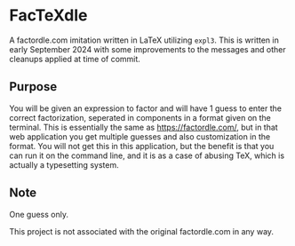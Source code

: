 # FacTeXdle

A factordle.com imitation written in LaTeX utilizing ``expl3``. This is written in early September
2024 with some improvements to the messages and other cleanups applied at time of commit.

## Purpose

You will be given an expression to factor and will have 1 guess to enter the correct factorization, seperated
in components in a format given on the terminal.  This is essentially the same as https://factordle.com/, but
in that web application you get multiple guesses and also customization in the format.  You will not get this
in this application, but the benefit is that you can run it on the command line, and it is as a case of abusing
TeX, which is actually a typesetting system.

## Note
One guess only.

This project is not associated with the original factordle.com in any way.
